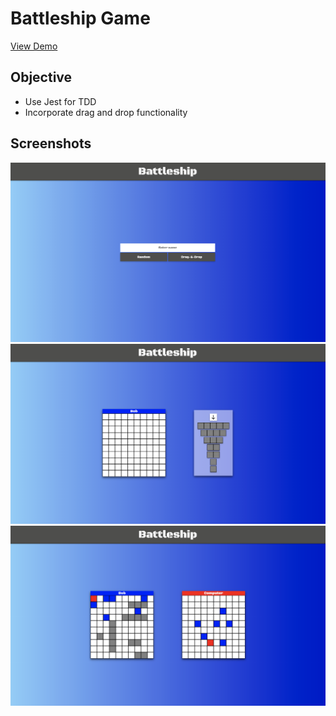 # Battleship Game

[View Demo](https://caolancode.github.io/Battleship/)

## Objective
- Use Jest for TDD
- Incorporate drag and drop functionality

## Screenshots
![Home Screen](./src/images/homeScreen.png)
![Drag and Drop Screen](./src/images/dragDrop.png)
![Game Screen](./src/images/game.png)

